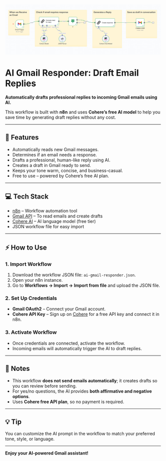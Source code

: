 ![Workflow Overview](screenshots/workflow-overview.png)

# AI Gmail Responder: Draft Email Replies

**Automatically drafts professional replies to incoming Gmail emails using AI.**  

This workflow is built with **n8n** and uses **Cohere’s free AI model** to help you save time by generating draft replies without any cost.  

---

## 🚀 Features
- Automatically reads new Gmail messages.
- Determines if an email needs a response.
- Drafts a professional, human-like reply using AI.
- Creates a draft in Gmail ready to send.
- Keeps your tone warm, concise, and business-casual.
- Free to use – powered by Cohere’s free AI plan.  

---

## 💻 Tech Stack
- [n8n](https://n8n.io/) – Workflow automation tool
- [Gmail API](https://developers.google.com/gmail/api) – To read emails and create drafts
- [Cohere AI](https://cohere.com/) – AI language model (free tier)
- JSON workflow file for easy import

---

## ⚡ How to Use

### 1. Import Workflow
1. Download the workflow JSON file: `ai-gmail-responder.json`.  
2. Open your n8n instance.  
3. Go to **Workflows → Import → Import from file** and upload the JSON file.

### 2. Set Up Credentials
- **Gmail OAuth2** – Connect your Gmail account.  
- **Cohere API Key** – Sign up on [Cohere](https://cohere.com/) for a free API key and connect it in n8n.

### 3. Activate Workflow
- Once credentials are connected, activate the workflow.  
- Incoming emails will automatically trigger the AI to draft replies.

---

## 📌 Notes
- This workflow **does not send emails automatically**; it creates drafts so you can review before sending.  
- For yes/no questions, the AI provides **both affirmative and negative options**.  
- Uses **Cohere free API plan**, so no payment is required.   

---

## 💡 Tip
You can customize the AI prompt in the workflow to match your preferred tone, style, or language.  

---

**Enjoy your AI-powered Gmail assistant!**
